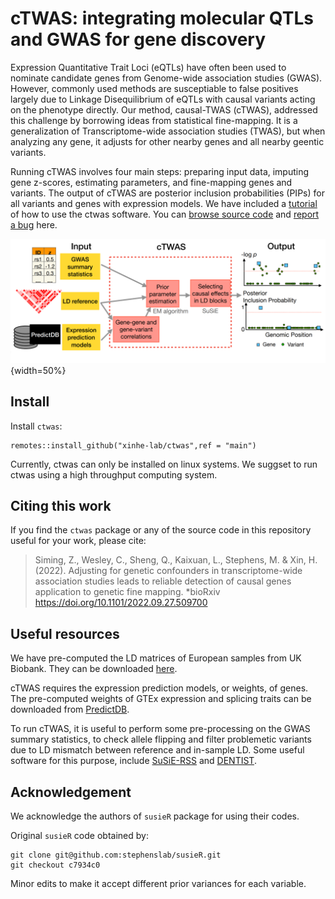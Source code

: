 # cTWAS: integrating molecular QTLs and GWAS for gene discovery

Expression Quantitative Trait Loci (eQTLs) have often been used to nominate candidate genes from Genome-wide association studies (GWAS). However, commonly used methods are susceptiable to false positives largely due to Linkage Disequilibrium of eQTLs with causal variants acting on the phenotype directly. Our method, causal-TWAS (cTWAS), addressed this challenge by borrowing ideas from statistical fine-mapping. It is a generalization of Transcriptome-wide association studies (TWAS), but when analyzing any gene, it adjusts for other nearby genes and all nearby geentic variants.  

Running cTWAS involves four main steps: preparing input data, imputing gene z-scores, estimating parameters, and fine-mapping genes and variants. The output of cTWAS are posterior inclusion probabilities (PIPs) for all variants and genes with expression models. We have included a [tutorial](https://xinhe-lab.github.io/ctwas/articles/transition.html) of how to use the ctwas software. You can [browse source code](https://github.com/xinhe-lab/ctwas) and [report a bug](https://github.com/xinhe-lab/ctwas/issues) here. 

![](./workflow.png){width=50%}

## Install

Install `ctwas`:

```
remotes::install_github("xinhe-lab/ctwas",ref = "main")
```
Currently, ctwas can only be installed on linux systems. We suggset to run ctwas using a high throughput computing system.

## Citing this work

If you find the `ctwas` package or any of the source code in this
repository useful for your work, please cite:

> Siming, Z., Wesley, C., Sheng, Q., Kaixuan, L., Stephens, M. & Xin, H. (2022). 
> Adjusting for genetic confounders in transcriptome-wide association 
> studies leads to reliable detection of causal genes
> application to genetic fine mapping. *bioRxiv
> https://doi.org/10.1101/2022.09.27.509700

## Useful resources

We have pre-computed the LD matrices of European samples from UK Biobank. They can be downloaded [here](https://uchicago.box.com/s/jqocacd2fulskmhoqnasrknbt59x3xkn). 

cTWAS requires the expression prediction models, or weights, of genes. The pre-computed weights of GTEx expression and splicing traits can be downloaded from [PredictDB](https://predictdb.org/post/2021/07/21/gtex-v8-models-on-eqtl-and-sqtl/). 

To run cTWAS, it is useful to perform some pre-processing on the GWAS summary statistics, to check allele flipping and filter problemetic variants due to LD mismatch between reference and in-sample LD. Some useful software for this purpose, include [SuSiE-RSS](https://stephenslab.github.io/susieR/articles/susierss_diagnostic.html) and [DENTIST](https://github.com/Yves-CHEN/DENTIST/). 

## Acknowledgement

We acknowledge the authors of `susieR` package for using their codes.

Original `susieR` code obtained by:
```
git clone git@github.com:stephenslab/susieR.git
git checkout c7934c0
```

Minor edits to make it accept different prior variances for each variable.